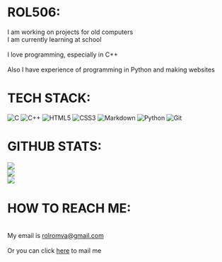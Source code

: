# ROL506:
I am working on projects for old computers<br>I am currently learning at school<br><br>I love programming, especially in C++<br><br>Also I have experience of programming in Python and making websites<br>


# TECH STACK:
![C](https://img.shields.io/badge/c-%2300599C.svg?style=for-the-badge&logo=c&logoColor=white) ![C++](https://img.shields.io/badge/c++-%2300599C.svg?style=for-the-badge&logo=c%2B%2B&logoColor=white) ![HTML5](https://img.shields.io/badge/html5-%23E34F26.svg?style=for-the-badge&logo=html5&logoColor=white) ![CSS3](https://img.shields.io/badge/css3-%231572B6.svg?style=for-the-badge&logo=css3&logoColor=white) ![Markdown](https://img.shields.io/badge/markdown-%23000000.svg?style=for-the-badge&logo=markdown&logoColor=white) ![Python](https://img.shields.io/badge/python-3670A0?style=for-the-badge&logo=python&logoColor=ffdd54) ![Git](https://img.shields.io/badge/git-%23F05033.svg?style=for-the-badge&logo=git&logoColor=white)
# GITHUB STATS:
![](https://github-readme-stats.vercel.app/api?username=rol506&theme=dark&hide_border=false&include_all_commits=true&count_private=false)<br/>
![](https://github-readme-streak-stats.herokuapp.com/?user=rol506&theme=dark&hide_border=false)<br/>
![](https://github-readme-stats.vercel.app/api/top-langs/?username=rol506&theme=dark&hide_border=false&include_all_commits=true&count_private=false&layout=compact)

# HOW TO REACH ME:
<br>My email is rolromva@gmail.com<br><br>Or you can click [here](mailto:rolromva@gmail.com) to mail me

<!-- Proudly created with GPRM ( https://gprm.itsvg.in ) -->

<!---
rol506/rol506 is a ✨ special ✨ repository because its `README.md` (this file) appears on your GitHub profile.
You can click the Preview link to take a look at your changes.
--->
